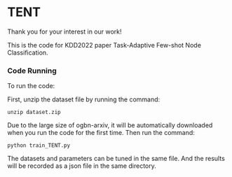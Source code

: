 # TENT

Thank you for your interest in our work!

This is the code for KDD2022 paper Task-Adaptive Few-shot Node Classification.


### Code Running
To run the code:

First, unzip the dataset file by running the command:

`unzip dataset.zip`

Due to the large size of ogbn-arxiv, it will be automatically downloaded when you run the code for the first time.
Then run the command:

`python train_TENT.py`

The datasets and parameters can be tuned in the same file. And the results will be recorded as a json file in the same directory.




